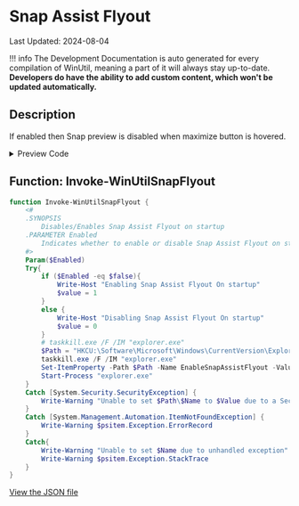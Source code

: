 # Snap Assist Flyout

Last Updated: 2024-08-04


!!! info
     The Development Documentation is auto generated for every compilation of WinUtil, meaning a part of it will always stay up-to-date. **Developers do have the ability to add custom content, which won't be updated automatically.**


## Description

If enabled then Snap preview is disabled when maximize button is hovered.

<!-- BEGIN CUSTOM CONTENT -->

<!-- END CUSTOM CONTENT -->

<details>
<summary>Preview Code</summary>

```json
{
  "Content": "Snap Assist Flyout",
  "Description": "If enabled then Snap preview is disabled when maximize button is hovered.",
  "category": "Customize Preferences",
  "link": "https://christitustech.github.io/winutil/dev/tweaks/Customize-Preferences/SnapFlyout",
  "panel": "2",
  "Order": "a105_",
  "Type": "Toggle"
}
```
</details>

## Function: Invoke-WinUtilSnapFlyout
```powershell
function Invoke-WinUtilSnapFlyout {
    <#
    .SYNOPSIS
        Disables/Enables Snap Assist Flyout on startup
    .PARAMETER Enabled
        Indicates whether to enable or disable Snap Assist Flyout on startup
    #>
    Param($Enabled)
    Try{
        if ($Enabled -eq $false){
            Write-Host "Enabling Snap Assist Flyout On startup"
            $value = 1
        }
        else {
            Write-Host "Disabling Snap Assist Flyout On startup"
            $value = 0
        }
        # taskkill.exe /F /IM "explorer.exe"
        $Path = "HKCU:\Software\Microsoft\Windows\CurrentVersion\Explorer\Advanced"
        taskkill.exe /F /IM "explorer.exe"
        Set-ItemProperty -Path $Path -Name EnableSnapAssistFlyout -Value $value
        Start-Process "explorer.exe"
    }
    Catch [System.Security.SecurityException] {
        Write-Warning "Unable to set $Path\$Name to $Value due to a Security Exception"
    }
    Catch [System.Management.Automation.ItemNotFoundException] {
        Write-Warning $psitem.Exception.ErrorRecord
    }
    Catch{
        Write-Warning "Unable to set $Name due to unhandled exception"
        Write-Warning $psitem.Exception.StackTrace
    }
}
```


<!-- BEGIN SECOND CUSTOM CONTENT -->

<!-- END SECOND CUSTOM CONTENT -->

[View the JSON file](https://github.com/ChrisTitusTech/winutil/tree/main/config/tweaks.json)

